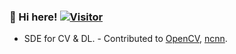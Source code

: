 ### :wave: Hi here! [![Visitor](https://visitor-badge.glitch.me/badge?page_id=zchrissirhcz.zchrissirhcz)](https://github.com/zchrissirhcz/zchrissirhcz)

- SDE for CV & DL. - Contributed to [OpenCV](https://github.com/opencv/opencv/pulls?q=is%3Apr+author%3Azchrissirhcz+is%3Amerged), [ncnn](https://github.com/tencent/ncnn/pulls?q=is%3Apr+author%3Azchrissirhcz+is%3Amerged).

